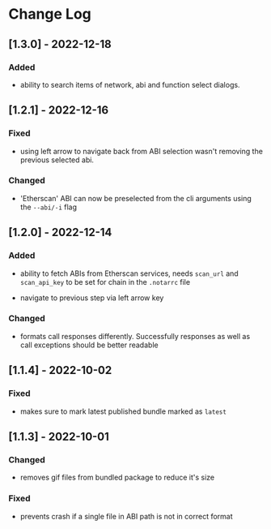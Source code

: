 # Change Log

## [1.3.0] - 2022-12-18

### Added

+ ability to search items of network, abi and function select dialogs.

## [1.2.1] - 2022-12-16

### Fixed

+ using left arrow to navigate back from ABI selection wasn't removing the previous selected abi.

### Changed

+ 'Etherscan' ABI can now be preselected from the cli arguments using the `--abi/-i` flag

## [1.2.0] - 2022-12-14

### Added

+ ability to fetch ABIs from Etherscan services, needs `scan_url` and `scan_api_key` to be set for chain in the `.notarrc` file

+ navigate to previous step via left arrow key

### Changed

+ formats call responses differently. Successfully responses as well as call exceptions should be better readable

## [1.1.4] - 2022-10-02

### Fixed

+ makes sure to mark latest published bundle marked as `latest`


## [1.1.3] - 2022-10-01

### Changed

+ removes gif files from bundled package to reduce it's size

### Fixed

+ prevents crash if a single file in ABI path is not in correct format
